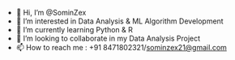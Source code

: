 - 👋 Hi, I’m @SominZex
- 👀 I’m interested in Data Analysis & ML Algorithm Development
- 🌱 I’m currently learning Python & R
- 💞️ I’m looking to collaborate in my Data Analysis Project
- 📫 How to reach me : +91 8471802321/sominzex21@gmail.com

<!---
--->
